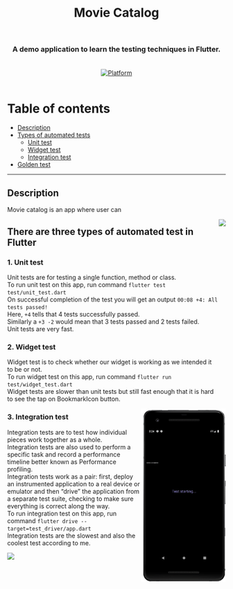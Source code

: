 <h1><div align="center">Movie Catalog</div><br></h1>
<h3><div align="center">A demo application to learn the testing techniques in Flutter.</div><br></h3>
<div align="center">  
   <a href="https://flutter.dev">  
    <img src="https://img.shields.io/badge/Platform-Flutter-yellow.svg"  
      alt="Platform" />  
  </a>   
</div>
<br> 

# Table of contents  

 * [Description](#description)  
 * [Types of automated tests](#There-are-three-types-of-automated-test-in-Flutter) 
   * [Unit test](#1.-unit-test)  
   * [Widget test](#2.-widget-test)  
   * [Integration test](#3.-integration-test)
 * [Golden test](#golden-test)

---

## Description

Movie catalog is an app where user can 

<img src="https://github.com/aadarsh-patel/movie_catalog/blob/master/gifs/movie_catalog.gif?raw=true" align = "right" height = "400px">



## There are three types of automated test in Flutter

### 1. Unit test
Unit tests are for testing a single function, method or class. <br/>
To run unit test on this app, run command `flutter test test/unit_test.dart` <br/>
On successful completion of the test you will get an output `00:08 +4: All tests passed!` <br/>
Here, `+4` tells that 4 tests successfully passed.  <br/>
Similarly a `+3 -2` would mean that 3 tests passed and 2 tests failed.  <br/>
Unit tests are very fast.  <br/>


### 2. Widget test
Widget test is to check whether our widget is working as we intended it to be or not. <br/>To run widget test on this app, run command `flutter run test/widget_test.dart` <br/>Widget tests are slower than unit tests but still fast enough that it is hard to see the tap on BookmarkIcon button.

<img src="https://github.com/aadarsh-patel/movie_catalog/blob/master/gifs/widget_test.gif?raw=true" align = "right" height = "400px">

### 3. Integration test
Integration tests are to test how individual pieces work together as a whole. <br/>
Integration tests are also used to perform a specific task and record a performance timeline better known as Performance profiling. <br/>
Integration tests work as a pair: first, deploy an instrumented application to a real device or emulator and then “drive” the application from a separate test suite, checking to make sure everything is correct along the way. <br/>
To run integration test on this app, run command `flutter drive --target=test_driver/app.dart` <br/>
Integration tests are the slowest and also the coolest test according to me. <br/>

<img src="https://github.com/aadarsh-patel/movie_catalog/blob/master/gifs/integration_test.gif?raw=true">
